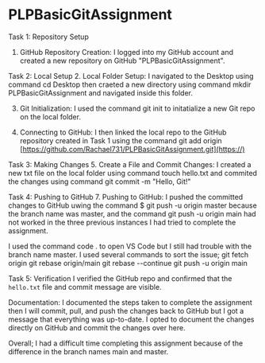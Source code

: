 # PLPBasicGitAssignment
Task 1: Repository Setup

1. GitHub Repository Creation:
I logged into my  GitHub account and created a new repository on GitHub "PLPBasicGitAssignment".

Task 2: Local Setup
2. Local Folder Setup:
I navigated to the Desktop using command cd Desktop then craeted a new directory using command mkdir PLPBasicGitAssignment and navigated inside this folder.

3. Git Initialization:
I used the command git init to initatialize a new Git repo on the local folder.

5. Connecting to GitHub:
I then linked the local repo to the GitHub repository created in Task 1 using the command git add origin [https://github.com/Rachael731/PLPBasicGitAssignment.git](https://)

Task 3: Making Changes
5. Create a File and Commit Changes:
I created a new txt file on the local folder using command touch hello.txt and commited the changes using command git commit -m "Hello, Git!" 

Task 4: Pushing to GitHub
7. Pushing to GitHub:
I pushed the committed changes to GitHub uwing the command $ git push -u origin master
because the branch name was master, and the command git push -u origin main had not worked in the three previous instances I had tried to complete the assignment.

I used the command code . to open VS Code but I still had trouble with the branch name master. I used several commands to sort the issue; 
git fetch origin
git rebase origin/main
git rebase --continue
git push -u origin main

Task 5: Verification
I verified the GitHub repo and confirmed that the `hello.txt` file and commit message are visible.

Documentation:
I documented the steps taken to complete the assignment then I will commit, pull, and push the changes back to GitHub but I got a message that everything was up-to-date. I opted to document the changes directly on GitHub and commit the changes over here. 

Overall; I had a difficult time completing this assignment because of the difference in the branch names main and master.
